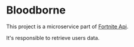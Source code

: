 # Bloodborne

This project is a microservice part of [Fortnite Api](https://github.com/Guilehm/fortnite-api-microservices).

It's responsible to retrieve users data.
